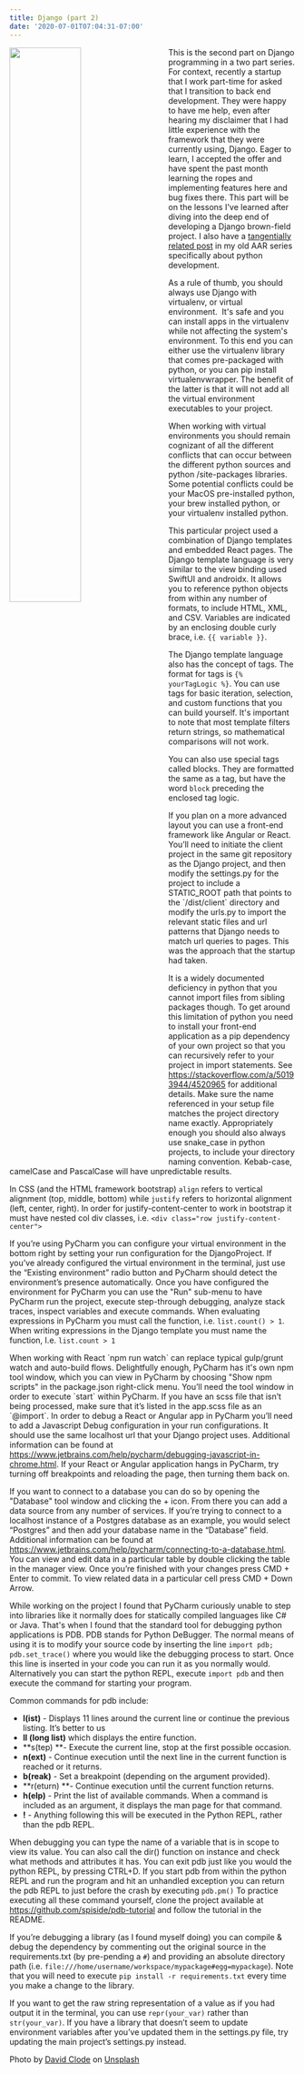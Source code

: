```yaml
---
title: Django (part 2)
date: '2020-07-01T07:04:31-07:00'
---
```

<img style="float: left; margin:0 2em 1em 0; width: 50%" src="/img/blog/python2.jpg"/> This is the second part on Django programming in a two part series.  For context, recently a startup that I work part-time for asked that I transition to back end development.  They were happy to have me help, even after hearing my disclaimer that I had little experience with the framework that they were currently using, Django.  Eager to learn, I accepted the offer and have spent the past month learning the ropes and implementing features here and bug fixes there.  This part will be on the lessons I've learned after diving into the deep end of developing a Django brown-field project.  I also have a [tangentially related post](/post/aar-pt-2-python/) in my old AAR series specifically about python development.  

As a rule of thumb, you should always use Django with virtualenv, or virtual environment.  It's safe and you can install apps in the virtualenv while not affecting the system's environment.  To this end you can either use the virtualenv library that comes pre-packaged with python, or you can pip install virtualenvwrapper.  The benefit of the latter is that it will not add all the virtual environment executables to your project. 

When working with virtual environments you should remain cognizant of all the different conflicts that can occur between the different python sources and python /site-packages libraries.  Some potential conflicts could be your MacOS pre-installed python, your brew installed python, or your virtualenv installed python.

This particular project used a combination of Django templates and embedded React pages.  The Django template language is very similar to the view binding used SwiftUI and androidx.  It allows you to reference python objects from within any number of formats, to include HTML, XML, and CSV.  Variables are indicated by an enclosing double curly brace, i.e. `{{ variable }}`.  

The Django template language also has the concept of tags.  The format for tags is `{% yourTagLogic %}`. You can use tags for basic iteration, selection, and custom functions that you can build yourself.  It's important to note that most template filters return strings, so mathematical comparisons will not work.

You can also use special tags called blocks.  They are formatted the same as a tag, but have the word `block` preceding the enclosed tag logic.

If you plan on a more advanced layout you can use a front-end framework like Angular or React. You’ll need to initiate the client project in the same git repository as the Django project, and then modify the settings.py for the project to include a STATIC_ROOT path that points to the \`/dist/client\` directory and modify the urls.py to import the relevant static files and url patterns that Django needs to match url queries to pages.  This was the approach that the startup had taken.  

It is a widely documented deficiency in python that you cannot import files from sibling packages though.  To get around this limitation of python you need to install your front-end application as a pip dependency of your own project so that you can recursively refer to your project in import statements.  See <https://stackoverflow.com/a/50193944/4520965> for additional details.  Make sure the name referenced in your setup file matches the project directory name exactly.  Appropriately enough you should also always use snake_case in python projects, to include your directory naming convention.  Kebab-case, camelCase and PascalCase will have unpredictable results.

In CSS (and the HTML framework bootstrap) `align` refers to vertical alignment (top, middle, bottom) while `justify` refers to horizontal alignment (left, center, right).  In order for justify-content-center to work in bootstrap it must have nested col div classes, i.e. `<div class="row justify-content-center">`

If you’re using PyCharm you  can configure your virtual environment in the bottom right by setting your run configuration for the DjangoProject. If you’ve already configured the virtual environment in the terminal, just use the “Existing environment” radio button and PyCharm should detect the environment’s presence automatically. Once you have configured the environment for PyCharm you can use the "Run" sub-menu to have PyCharm run the project, execute step-through debugging, analyze stack traces, inspect variables and execute commands.  When evaluating expressions in PyCharm you must call the function, i.e. `list.count() > 1`. When writing expressions in the Django template you must name the function, I.e.   `list.count > 1` 

When working with React \`npm run watch\` can replace typical gulp/grunt watch and auto-build flows.  Delightfully enough, PyCharm has it's own npm tool window, which you can view in PyCharm by choosing "Show npm scripts" in the package.json right-click menu.  You’ll need the tool window in order to execute \`start\` within PyCharm.  If you have an scss file that isn’t being processed, make sure that it’s listed in the app.scss file as an \`@import\`.  In order to debug a React or Angular app in PyCharm you’ll need to add a Javascript Debug configuration in your run configurations.  It should use the same localhost url that your Django project uses.  Additional information can be found at   <https://www.jetbrains.com/help/pycharm/debugging-javascript-in-chrome.html>. If your React or Angular application hangs in PyCharm, try turning off breakpoints and reloading the page, then turning them back on.    

If you want to connect to a database you can do so by opening the "Database" tool window and clicking the + icon.  From there you can add a data source from any number of services.  If you’re trying to connect to a localhost instance of a Postgres database as an example, you would select “Postgres” and then add your database name in the “Database” field.  Additional information can be found at <https://www.jetbrains.com/help/pycharm/connecting-to-a-database.html>. You can view and edit data in a particular table by double clicking the table in the manager view.  Once you’re finished with your changes press CMD + Enter to commit.  To view related data in a particular cell press CMD + Down Arrow.

While working on the project I found that PyCharm curiously unable to step into libraries like it normally does for statically compiled languages like C# or Java.  That's when I found that the standard tool for debugging python applications is PDB.  PDB stands for Python DeBugger. The normal means of using it is to modify your source code by inserting the line `import pdb; pdb.set_trace()` where you would like the debugging process to start.  Once this line is inserted in your code you can run it as you normally would.  Alternatively you can start the python REPL, execute `import pdb` and then execute the command for starting your program.

Common commands for pdb include:

* **l(ist)** - Displays 11 lines around the current line or continue the previous listing.  It’s better to us 
* **ll (long list)** which displays the entire function.
* **s(tep) **- Execute the current line, stop at the first possible occasion.
* **n(ext)** - Continue execution until the next line in the current function is reached or it returns.
* **b(reak)** - Set a breakpoint (depending on the argument provided).
* **r(eturn) **- Continue execution until the current function returns.
* **h(elp)** - Print the list of available commands.  When a command is included as an argument, it displays the man page for that command.
* **!** - Anything following this will be executed in the Python REPL, rather than the pdb REPL.

When debugging you can type the name of a variable that is in scope to view its value.  You can also call the dir() function on instance and check what methods and attributes it has. You can exit pdb just like you would the python REPL, by pressing CTRL+D. If you start pdb from within the python REPL and run the program and hit an unhandled exception you can return the pdb REPL to just before the crash by executing `pdb.pm()` To practice executing all these command yourself, clone the project available at <https://github.com/spiside/pdb-tutorial> and follow the tutorial in the README.

If you’re debugging a library (as I found myself doing) you can compile & debug the dependency by commenting out the original source in the requirements.txt (by pre-pending a `#`) and providing an absolute directory path (i.e.  `file:///home/username/workspace/mypackage#egg=mypackage`).  Note that you will need to execute `pip install -r requirements.txt` every time you make a change to the library.

If you want to get the raw string representation of a value as if you had output it in the terminal, you can use `repr(your_var)` rather than `str(your_var)`.  If you have a library that doesn’t seem to update environment variables after you’ve updated them in the settings.py file, try updating the main project’s settings.py instead.

<span>Photo by <a href="https://unsplash.com/@davidclode?utm_source=unsplash&amp;utm_medium=referral&amp;utm_content=creditCopyText">David Clode</a> on <a href="/s/photos/python?utm_source=unsplash&amp;utm_medium=referral&amp;utm_content=creditCopyText">Unsplash</a></span>
